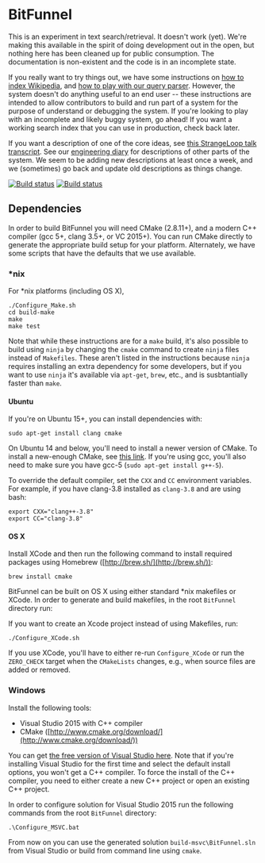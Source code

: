 # BitFunnel

This is an experiment in text search/retrieval. It doesn't work (yet). We're making this available in the spirit of doing development out in the open, but nothing here has been cleaned up for public consumption. The documentation is non-existent and the code is in an incomplete state.

If you really want to try things out, we have some instructions on [how to index Wikipedia](http://bitfunnel.org/index-build-tools/), and [how to play with our query parser](http://bitfunnel.org/a-small-query-language/). However, the system doesn't do anything useful to an end user -- these instructions are intended to allow contributors to build and run part of a system for the purpose of understand or debugging the system. If you're looking to play with an incomplete and likely buggy system, go ahead! If you want a working search index that you can use in production, check back later.

If you want a description of one of the core ideas, see [this StrangeLoop talk transcript](http://bitfunnel.org/strangeloop/). See our [engineering diary](http://bitfunnel.org/blog-archive/) for descriptions of other parts of the system. We seem to be adding new descriptions at least once a week, and we (sometimes) go back and update old descriptions as things change.

[![Build status](https://ci.appveyor.com/api/projects/status/b65lb8wn2r7ux7d2/branch/master?svg=true)](https://ci.appveyor.com/project/MichaelHopcroft/bitfunnel)
[![Build status](https://doozer.io/badge/mikehopcroft/BitFunnel/buildstatus/master)](https://doozer.io/user/mikehopcroft/BitFunnel/builds)

Dependencies
------------

In order to build BitFunnel you will need CMake (2.8.11+), and a modern C++
compiler (gcc 5+, clang 3.5+, or VC 2015+). You can run CMake directly to generate the appropriate build setup for your platform. Alternately, we have some scripts that have the defaults that we use available.

### *nix

For *nix platforms (including OS X),

~~~
./Configure_Make.sh
cd build-make
make
make test
~~~

Note that while these instructions are for a `make` build, it's also possible to build using `ninja` by changing the `cmake` command to create `ninja` files instead of `Makefiles`. These aren't listed in the instructions because `ninja` requires installing an extra dependency for some developers, but if you want to use `ninja` it's available via `apt-get`, `brew`, etc., and is susbtantially faster than `make`.

#### Ubuntu

If you're on Ubuntu 15+, you can install dependencies with:

~~~
sudo apt-get install clang cmake
~~~

On Ubuntu 14 and below, you'll need to install a newer version of CMake. To
install a new-enough CMake, see [this link](http://askubuntu.com/questions/610291/how-to-install-cmake-3-2-on-ubuntu-14-04).
If you're using gcc, you'll also need to make sure you have gcc-5 (`sudo apt-get install g++-5`).

To override the default compiler, set the `CXX` and `CC` environment variables.
For example, if you have clang-3.8 installed as `clang-3.8` and are using bash:

~~~
export CXX="clang++-3.8"
export CC="clang-3.8"
~~~

#### OS X

Install XCode and then run the following command to install required packages
using Homebrew ([http://brew.sh/](http://brew.sh/)):

~~~
brew install cmake
~~~

BitFunnel can be built on OS X using either standard \*nix makefiles or XCode.
In order to generate and build makefiles, in the root `BitFunnel` directory run:

If you want to create an Xcode project instead of using Makefiles, run:

~~~
./Configure_XCode.sh
~~~

If you use XCode, you'll have to either re-run `Configure_XCode` or run the `ZERO_CHECK` target when the `CMakeLists` changes, e.g., when source files are added or removed.

### Windows

Install the following tools:

- Visual Studio 2015 with C++ compiler
- CMake ([http://www.cmake.org/download/](http://www.cmake.org/download/))

You can get [the free version of Visual Studio here](https://www.visualstudio.com/en-us/products/visual-studio-community-vs.aspx).
Note that if you're installing Visual Studio for the first time and select the
default install options, you won't get a C++ compiler. To force the install of
the C++ compiler, you need to either create a new C++ project or open an
existing C++ project.

In order to configure solution for Visual Studio 2015 run the following
commands from the root `BitFunnel` directory:

~~~
.\Configure_MSVC.bat
~~~

From now on you can use the generated solution `build-msvc\BitFunnel.sln` from Visual Studio
or build from command line using `cmake`.
